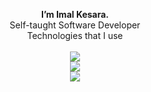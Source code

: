<p align="center">
 <b>I’m Imal Kesara.</b> 
<br/>Self-taught Software Developer <br />
Technologies that I use <br /><br /> 
  
  <a href="https://skillicons.dev">
    <img src="https://skillicons.dev/icons?i=html,css,js,ts,c,azure,mysql,postgres,replit,vscode,idea&theme=light"/> <br />
    <img src="https://skillicons.dev/icons?i=astro,svelte,tailwind,supabase,vercel,vite,prisma&theme=light"/> <br />
    <img src="https://skillicons.dev/icons?i=java,kotlin&theme=light"/> <br />
  </a>
</p>
<!---
ImalKesara/ImalKesara is a ✨ special ✨ repository because its `README.md` (this file) appears on your GitHub profile.
You can click the Preview link to take a look at your changes.
--->
